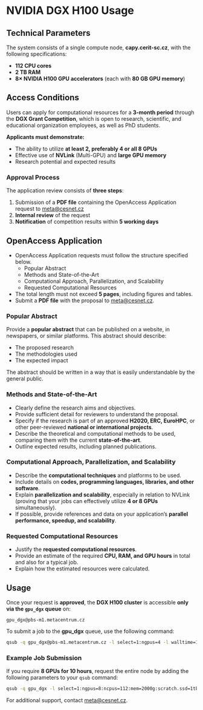 # NVIDIA DGX H100 Usage

## Technical Parameters

The system consists of a single compute node, **capy.cerit-sc.cz**, with the following specifications:

- **112 CPU cores**
- **2 TB RAM**
- **8× NVIDIA H100 GPU accelerators** (each with **80 GB GPU memory**)

## Access Conditions

Users can apply for computational resources for a **3-month period** through the **DGX Grant Competition**, which is open to research, scientific, and educational organization employees, as well as PhD students.

**Applicants must demonstrate:**

- The ability to utilize **at least 2, preferably 4 or all 8 GPUs**
- Effective use of **NVLink** (Multi-GPU) and **large GPU memory**
- Research potential and expected results

### Approval Process

The application review consists of **three steps**:

1. Submission of a **PDF file** containing the OpenAccess Application request to [meta@cesnet.cz](mailto:meta@cesnet.cz)
2. **Internal review** of the request
3. **Notification** of competition results within **5 working days**

## OpenAccess Application

- OpenAccess Application requests must follow the structure specified below.
  - Popular Abstract
  - Methods and State-of-the-Art
  - Computational Approach, Parallelization, and Scalability
  - Requested Computational Resources
- The total length must not exceed **5 pages**, including figures and tables.
- Submit a **PDF file** with the proposal to [meta@cesnet.cz](mailto:meta@cesnet.cz).

### Popular Abstract

Provide a **popular abstract** that can be published on a website, in newspapers, or similar platforms. This abstract should describe:

- The proposed research
- The methodologies used
- The expected impact

The abstract should be written in a way that is easily understandable by the general public.

### Methods and State-of-the-Art

- Clearly define the research aims and objectives.
- Provide sufficient detail for reviewers to understand the proposal.
- Specify if the research is part of an approved **H2020, ERC, EuroHPC**, or other peer-reviewed **national or international projects**.
- Describe the theoretical and computational methods to be used, comparing them with the current **state-of-the-art**.
- Outline expected results, including planned publications.

### Computational Approach, Parallelization, and Scalability

- Describe the **computational techniques** and platforms to be used.
- Include details on **codes, programming languages, libraries, and other software**.
- Explain **parallelization and scalability**, especially in relation to NVLink (proving that your jobs can effectively utilize **4 or 8 GPUs** simultaneously).
- If possible, provide references and data on your application’s **parallel performance, speedup, and scalability**.

### Requested Computational Resources

- Justify the **requested computational resources**.
- Provide an estimate of the required **CPU, RAM, and GPU hours** in total and also for a typical job.
- Explain how the estimated resources were calculated.

## Usage

Once your request is **approved**, the **DGX H100 cluster** is accessible **only via the `gpu_dgx` queue** on:

    gpu_dgx@pbs-m1.metacentrum.cz

To submit a job to the **gpu_dgx** queue, use the following command:

```sh
qsub -q gpu_dgx@pbs-m1.metacentrum.cz -l select=1:ngpus=4 -l walltime=10:00:00
```

### Example Job Submission

If you require **8 GPUs for 10 hours**, request the entire node by adding the following parameters to your `qsub` command:

```sh
qsub -q gpu_dgx -l select=1:ngpus=8:ncpus=112:mem=2000g:scratch.ssd=1tb -l place=exclhost -l walltime=10:00:00
```

For additional support, contact [meta@cesnet.cz](mailto:meta@cesnet.cz).




